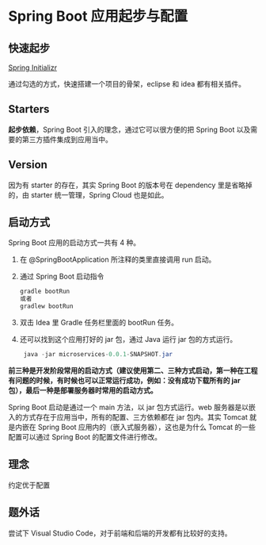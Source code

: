 # Spring Boot 应用起步与配置

## 快速起步

[Spring Initializr](https://start.spring.io/)

通过勾选的方式，快速搭建一个项目的骨架，eclipse 和 idea 都有相关插件。

## Starters

**起步依赖**，Spring Boot 引入的理念，通过它可以很方便的把 Spring Boot 以及需要的第三方插件集成到应用当中。

## Version

因为有 starter 的存在，其实 Spring Boot 的版本号在 dependency 里是省略掉的，由 starter 统一管理，Spring Cloud 也是如此。

## 启动方式

Spring Boot 应用的启动方式一共有 4 种。

1. 在 @SpringBootApplication 所注释的类里直接调用 run 启动。

2. 通过 Spring Boot 启动指令

   ```groovy
   gradle bootRun 
   或者
   gradlew bootRun
   ```

3. 双击 Idea 里 Gradle 任务栏里面的 bootRun 任务。

4. 还可以找到这个应用打好的 jar 包，通过 Java 运行 jar 包的方式运行。

   ```java
    java -jar microservices-0.0.1-SNAPSHOT.jar 
   ```

**前三种是开发阶段常用的启动方式（建议使用第二、三种方式启动，第一种在工程有问题的时候，有时候也可以正常运行成功，例如：没有成功下载所有的 jar 包），最后一种是部署服务器时常用的启动方式。**

Spring Boot 启动是通过一个 main 方法，以 jar 包方式运行。web 服务器是以嵌入的方式存在于应用当中，所有的配置、三方依赖都在 jar 包内。其实 Tomcat 就是内嵌在 Spring Boot 应用内的（嵌入式服务器），这也是为什么 Tomcat 的一些配置可以通过 Spring Boot 的配置文件进行修改。

## 理念

约定优于配置

## 题外话

尝试下 Visual Studio Code，对于前端和后端的开发都有比较好的支持。